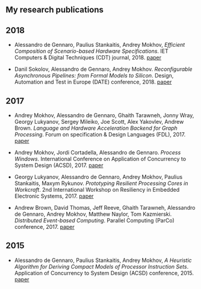## My research publications

## 2018

* Alessandro de Gennaro, Paulius Stankaitis, Andrey Mokhov, _Efficient Composition of Scenario-based Hardware Specifications_. IET Computers & Digital Techniques (CDT) journal, 2018.
[paper]()

* Danil Sokolov, Alessandro de Gennaro, Andrey Mokhov. _Reconfigurable Asynchronous Pipelines: from Formal Models to Silicon_. Design, Automation and Test in Europe (DATE) conference, 2018.
[paper]()

## 2017

* Andrey Mokhov, Alessandro de Gennaro, Ghaith Tarawneh, Jonny Wray, Georgy Lukyanov, Sergey Mileiko, Joe Scott, Alex Yakovlev, Andrew Brown. _Language and Hardware Acceleration Backend for Graph Processing_. Forum on specification & Design Languages (FDL), 2017.
[paper]()

* Andrey Mokhov, Jordi Cortadella, Alessandro de Gennaro. _Process Windows_. International Conference on Application of Concurrency to System Design (ACSD), 2017.
[paper]()

* Georgy Lukyanov, Alessandro de Gennaro, Andrey Mokhov, Paulius Stankaitis, Maxym Rykunov. _Prototyping Resilient Processing Cores in Workcraft_. 2nd International Workshop on Resiliency in Embedded Electronic Systems, 2017.
[paper]()

* Andrew Brown, David Thomas, Jeff Reeve, Ghaith Tarawneh, Alessandro de Gennaro, Andrey Mokhov, Matthew Naylor, Tom Kazmierski. _Distributed Event-based Computing_. Parallel Computing (ParCo) conference, 2017.
[paper]()

## 2015

* Alessandro de Gennaro, Paulius Stankaitis, Andrey Mokhov, _A Heuristic Algorithm for Deriving Compact Models of Processor Instruction Sets_. Application of Concurrency to System Design (ACSD) conference, 2015.
[paper]()
